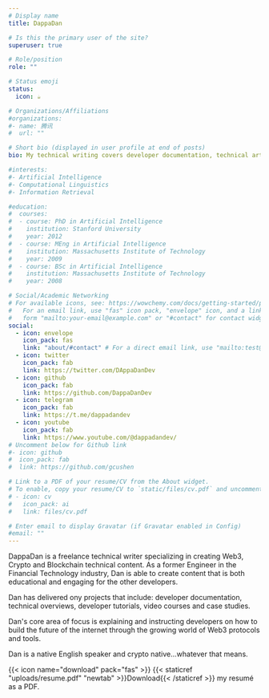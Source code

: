 ```yaml
---
# Display name
title: DappaDan

# Is this the primary user of the site?
superuser: true

# Role/position
role: ""

# Status emoji
status:
  icon: ☕️

# Organizations/Affiliations
#organizations:
#- name: 腾讯
#  url: ""

# Short bio (displayed in user profile at end of posts)
bio: My technical writing covers developer documentation, technical articles and case studies.

#interests:
#- Artificial Intelligence
#- Computational Linguistics
#- Information Retrieval

#education:
#  courses:
#  - course: PhD in Artificial Intelligence
#    institution: Stanford University
#    year: 2012
#  - course: MEng in Artificial Intelligence
#    institution: Massachusetts Institute of Technology
#    year: 2009
#  - course: BSc in Artificial Intelligence
#    institution: Massachusetts Institute of Technology
#    year: 2008

# Social/Academic Networking
# For available icons, see: https://wowchemy.com/docs/getting-started/page-builder/#icons
#   For an email link, use "fas" icon pack, "envelope" icon, and a link in the
#   form "mailto:your-email@example.com" or "#contact" for contact widget.
social:
  - icon: envelope
    icon_pack: fas
    link: "about/#contact" # For a direct email link, use "mailto:test@example.org".
  - icon: twitter
    icon_pack: fab
    link: https://twitter.com/DAppaDanDev
  - icon: github
    icon_pack: fab
    link: https://github.com/DappaDanDev
  - icon: telegram
    icon_pack: fab
    link: https://t.me/dappadandev
  - icon: youtube
    icon_pack: fab
    link: https://www.youtube.com/@dappadandev/
# Uncomment below for Github link
#- icon: github
#  icon_pack: fab
#  link: https://github.com/gcushen

# Link to a PDF of your resume/CV from the About widget.
# To enable, copy your resume/CV to `static/files/cv.pdf` and uncomment the lines below.
# - icon: cv
#   icon_pack: ai
#   link: files/cv.pdf

# Enter email to display Gravatar (if Gravatar enabled in Config)
#email: ""
---
```


DappaDan is a freelance technical writer specializing in creating Web3, Crypto and Blockchain technical content. As a former Engineer in the Financial Technology industry, Dan is able to create content that is both educational and engaging for the other developers.

Dan has delivered ony projects that include: developer documentation, technical overviews, developer tutorials, video courses and case studies.

Dan's core area of focus is explaining and instructing developers on how to build the future of the internet through the growing world of Web3 protocols and tools.

Dan is a native English speaker and crypto native...whatever that means.

{{< icon name="download" pack="fas" >}} {{< staticref "uploads/resume.pdf" "newtab" >}}Download{{< /staticref >}} my resumé as a PDF.
